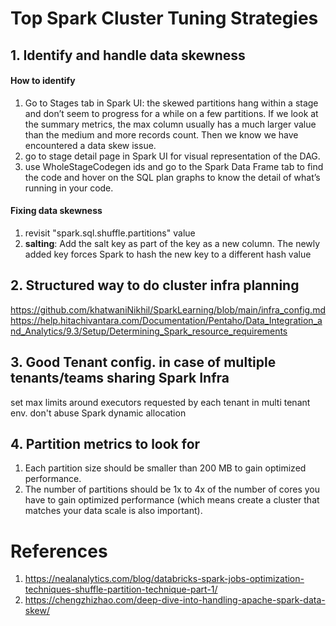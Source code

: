 # Top Spark Cluster Tuning Strategies
## 1. Identify and handle data skewness
#### How to identify
1. Go to Stages tab in Spark UI: the skewed partitions hang within a stage and don’t seem to progress for a while on a few partitions. If we look at the summary metrics, the max column usually has a much larger value than the medium and more records count. Then we know we have encountered a data skew issue.
2. go to stage detail page in Spark UI for visual representation of the DAG. 
3. use WholeStageCodegen ids and go to the Spark Data Frame tab to find the code and hover on the SQL plan graphs to know the detail of what’s running in your code.

#### Fixing data skewness
1. revisit "spark.sql.shuffle.partitions" value
2. **salting**: Add the salt key as part of the key as a new column. The newly added key forces Spark to hash the new key to a different hash value

## 2. Structured way to do cluster infra planning
https://github.com/khatwaniNikhil/SparkLearning/blob/main/infra_config.md
https://help.hitachivantara.com/Documentation/Pentaho/Data_Integration_and_Analytics/9.3/Setup/Determining_Spark_resource_requirements

## 3. Good Tenant config. in case of multiple tenants/teams sharing Spark Infra
set max limits around executors requested by each tenant in multi tenant env. don't abuse Spark dynamic allocation

## 4. Partition metrics to look for
1. Each partition size should be smaller than 200 MB to gain optimized performance.
2. The number of partitions should be 1x to 4x of the number of cores you have to gain optimized performance (which means create a cluster that matches your data scale is also important).


# References
1. https://nealanalytics.com/blog/databricks-spark-jobs-optimization-techniques-shuffle-partition-technique-part-1/
2. https://chengzhizhao.com/deep-dive-into-handling-apache-spark-data-skew/
